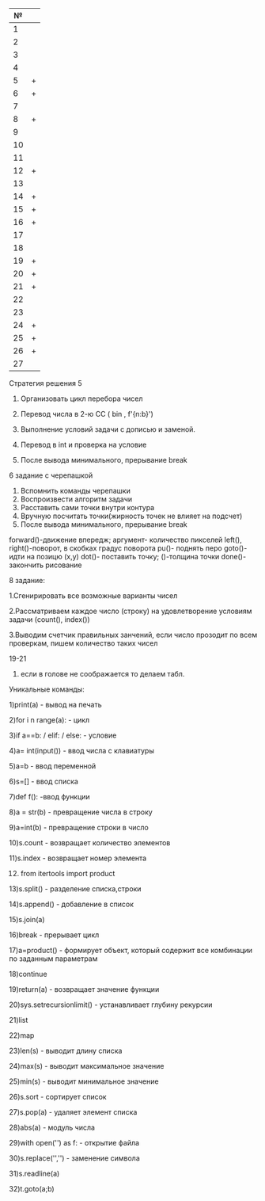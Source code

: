 | № |  |
| ------ | ------ |
| 1 | |
| 2 | |
| 3 | |
| 4 | |
| 5 | + |
| 6 | + |
| 7 | |
| 8 | + |
| 9 | |
| 10 | |
| 11 | |
| 12 | + |
| 13 | |
| 14 | + |
| 15 | + |
| 16 | + |
| 17 | |
| 18 | |
| 19 | + |
| 20 | + |
| 21 | + |
| 22 | |
| 23 | |
| 24 | + |
| 25 | + |
| 26 | + |
| 27 | |

Стратегия решения 5

1. Организовать цикл перебора чисел

2. Перевод числа в 2-ю CC ( bin , f'{n:b}')

3. Выполнение условий задачи с дописью и заменой.

4. Перевод в int и проверка на условие

5. После вывода минимального, прерывание break

6 задание с черепашкой
1. Вспомнить команды черепашки
2. Воспроизвести алгоритм задачи
3. Расставить сами точки внутри контура
4. Вручную посчитать точки(жирность точек не влияет на подсчет)
5. После вывода минимального, прерывание break

forward()-движение впередж; аргумент- количество пикселей left(), right()-поворот, в скобках градус поворота pu()- поднять перо goto()- идти на позицю (x,y) dot()- поставить точку; ()-толщина точки done()- закончить рисование
 
8 задание:

1.Сгенирировать все возможные варианты чисел

2.Рассматриваем каждое число (строку) на удовлетворение условиям задачи (count(), index())

3.Выводим счетчик правильных занчений, если число прозодит по всем проверкам, пишем количество таких чисел

19-21
1. если в голове не соображается то делаем табл.

Уникальные команды:

1)print(a) - вывод на печать

2)for i n range(a): - цикл 

3)if a==b: / elif: / else: - условие 

4)a= int(input()) - ввод числа с клавиатуры 

5)a=b - ввод переменной 

6)s=[] - ввод списка 

7)def f(): -ввод функции 

8)a = str(b) - превращение числа в строку 

9)a=int(b) - превращение строки в число 

10)s.count - возвращает количество элементов 

11)s.index - возвращает номер элемента 

12) from itertools import product 

13)s.split() - разделение списка,строки 

14)s.append() - добавление в список 

15)s.join(a) 

16)break - прерывает цикл 

17)a=product() - формирует объект, который содержит все комбинации по заданным параметрам 

18)continue 

19)return(a) - возвращает значение функции 

20)sys.setrecursionlimit() - устанавливает глубину рекурсии 

21)list 

22)map 

23)len(s) - выводит длину списка 

24)max(s) - выводит максимальное значение 

25)min(s) - выводит минимальное значение 

26)s.sort - сортирует список 

27)s.pop(a) - удаляет элемент списка 

28)abs(a) - модуль числа 

29)with open('') as f: - открытие файла 

30)s.replace('','') - заменение символа

31)s.readline(a) 

32)t.goto(a;b)
